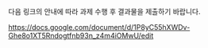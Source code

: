 다음 링크의 안내에 따라 과제 수행 후 결과물을 제출하기 바랍니다.

https://docs.google.com/document/d/1P8yC55hXWDv-Ghe8o1XT5Rndogtfnb93n_z4m4iOMwU/edit
